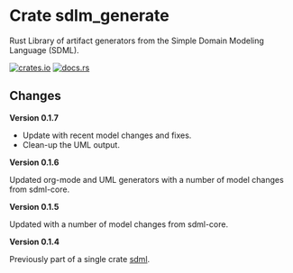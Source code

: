 # Crate sdlm_generate

Rust Library of artifact generators from the Simple Domain Modeling Language (SDML).

[![crates.io](https://img.shields.io/crates/v/sdml_generate.svg)](https://crates.io/crates/sdml_generate)
[![docs.rs](https://docs.rs/sdml_generate/badge.svg)](https://docs.rs/sdml_generate)

## Changes

**Version 0.1.7**

* Update with recent model changes and fixes.
* Clean-up the UML output.

**Version 0.1.6**

Updated org-mode and UML generators with a number of model changes from sdml-core.

**Version 0.1.5**

Updated with a number of model changes from sdml-core.

**Version 0.1.4**

Previously part of a single crate [sdml](https://crates.io/crates/sdml).
